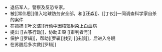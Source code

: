- 退伍军人，警察及反恐专家。
- 被[[常伟思]]借入地球防务安全部，和[[汪淼]]、[[丁仪]]一同调查科学家自杀的案件
- 在抓捕 [[叶文洁]]行动中因核辐射染上白血病
- 提出 [[古筝行动]]，协助击毁 [[审判者号]]
- 保护 [[罗辑]]，帮助[[罗辑]]找到 [[庄颜]]，后进入冬眠
- 在苏醒后多次救[[罗辑]]